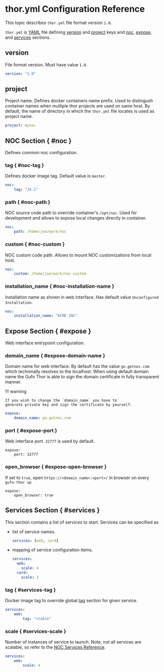 # thor.yml Configuration Reference

This topic describes `thor.yml` file format version `1.0`.

`thor.yml` is [YAML][YAML] file defining [version](#version) and [project](#project) keys and
[noc](#noc-section), [expose](#expose-section), and [services](#services-section) sections.

## version

File format version. Must have value `1.0`.

``` yaml
version: "1.0"
```

## project

Project name. Defines docker containers name prefix. Used
to distingush container names when multiple thor projects
are used on same host. By default, the name of directory
in which the `thor.yml` file locates is used as project name.

``` yaml
project: mynoc
```

## NOC Section { #noc }

Defines common noc configuration.

### tag { #noc-tag }

Defines docker image tag. Default value is `master`.

``` yaml
noc:
    tag: "24.1"
```

### path { #noc-path }

NOC source code path to override container's `/opt/noc`.
Used for development and allows to expose local changes
directly in container.

``` yaml
noc:
    path: /home/joe/work/noc
```

### custom { #noc-custom }

NOC custom code path. Allows to mount NOC customizations
from local host.

``` yaml
noc:
    custom: /home/joe/work/noc-custom
```

### installation_name { #noc-installation-name }

Installation name as shown in web interface. Has default
value `Unconfigured Installation`.

``` yaml
noc:
    installation_name: "ACME INC"
```

## Expose Section { #expose }

Web interface entrypoint configuration.

### domain_name { #expose-domain-name }

Domain name for web interface. By default has the value `go.getnoc.com`
which techninally resolves to the localhost. When using default domain
name the Gufo Thor is able to sign the domain certificate in fully
transparent manner.

!!! warning

    If you wish to change the `domain_name` you have to
    generate private key and sign the certificate by yourself.

``` yaml
expose:
    domain_name: go.getnoc.com
```

### port { #expose-port }

Web interface port. `32777` is used by default.

```
expose:
    port: 32777
```

### open_browser { #expose-open-browser }

If set to `true`, open `https://<domain_name>:<port>/` in browser
on every `gufo-thor up`

```
expose:
    open_browser: true
```

## Services Section { #services }

This section contains a list of services to start. Services can be specified as

* list of service names.
  ``` yaml
  services: [web, card]
  ```
* mapping of service configuration items.
  ``` yaml
  services:
    web:
      scale: 4
    card:
      scale: 2
  ```

### tag { #services-tag }

Docker image tag to override global [tag](#noc-tag) section for given service.

``` yaml
services:
    web:
        tag: "stable"
```


### scale { #services-scale }

Number of instances of service to launch. Note, not all services
are scalable, so refer to the [NOC Services Reference][Services Reference].

``` yaml
services:
    web:
        scale: 4
```

[YAML]: https://yaml.org/
[Services Reference]: https://getnoc.com/services-reference/